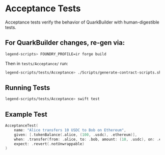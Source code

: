 
# Acceptance Tests

Acceptance tests verify the behavior of QuarkBuilder with human-digestible tests.

## For QuarkBuilder changes, re-gen via:

```sh
legend-scripts> FOUNDRY_PROFILE=ir forge build
```

Then in `tests/Acceptance/` run:

```sh
legend-scripts/tests/Acceptance> ./Scripts/generate-contract-scripts.sh
```

## Running Tests

```sh
legend-scripts/tests/Acceptance> swift test
```

## Example Test

```swift
AcceptanceTest(
    name: "Alice transfers 10 USDC to Bob on Ethereum",
    given: [.tokenBalance(.alice, (100, .usdc), .ethereum)],
    when: .transfer(from: .alice, to: .bob, amount: (10, .usdc), on: .ethereum),
    expect: .revert(.notUnwrappable)
)
```
